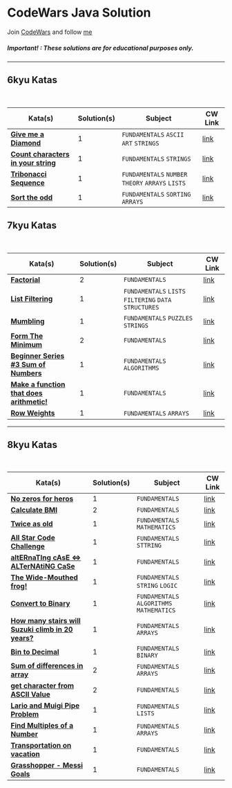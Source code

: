 # CodeWars Java Solution

Join [CodeWars](https://www.codewars.com/dashboard) and follow [me](https://www.codewars.com/users/panifedov)

##### Important! : These solutions are for educational purposes only.


---

## 6kyu Katas

<br>

| Kata(s)                                                            | Solution(s) | Subject                                         | CW Link |
|--------------------------------------------------------------------|-------------|-------------------------------------------------|--|
| [**Give me a Diamond**](https://github.com/panifedov/CodeWars_Java_Solutions/blob/52d6d74bb017c507aca3909c6a94da3d0d63bd1a/6kyuKatas/Give%20me%20a%20Diamond.md) | 1           | `FUNDAMENTALS` `ASCII ART` `STRINGS`            | [link](https://www.codewars.com/kata/5503013e34137eeeaa001648/train/java) |
| [**Count characters in your string**](https://github.com/panifedov/CodeWars_Java_Solutions/blob/52d6d74bb017c507aca3909c6a94da3d0d63bd1a/6kyuKatas/Count%20characters%20in%20your%20string.md) | 1           | `FUNDAMENTALS` `STRINGS`                        | [link](https://www.codewars.com/kata/52efefcbcdf57161d4000091/train/java) |
| [**Tribonacci Sequence**](https://github.com/panifedov/CodeWars_Java_Solutions/blob/3c19a639cd8f1a4f06f3a7b1f554329d5433fb06/6kyuKatas/Tribonacci%20Sequence.md) | 1           | `FUNDAMENTALS` `NUMBER THEORY` `ARRAYS` `LISTS` | [link](https://www.codewars.com/kata/556deca17c58da83c00002db/train/java) |
| [**Sort the odd**](https://github.com/panifedov/CodeWars_Java_Solutions/blob/abadc34ce0ddcd7c771ad626ad43ab226bc3956a/6kyuKatas/Sort%20the%20odd.md) | 1           | `FUNDAMENTALS` `SORTING`  `ARRAYS`   | [link](https://www.codewars.com/kata/578aa45ee9fd15ff4600090d/train/java) |



## 7kyu Katas

<br>

| Kata(s)      | Solution(s) | Subject                                 | CW Link |
|------------------------------|-------------|--------|--|
| [**Factorial**](7kyuKatas/Factorial.md)                | 2           | `FUNDAMENTALS`                          | [link](https://www.codewars.com/kata/57a049e253ba33ac5e000212/train/java) |
| [**List Filtering**](https://github.com/panifedov/CodeWars_Java_Solutions/blob/2f04c27bb0ac81d1469f0d458aba22570ef35991/7kyuKatas/List%20Filtering.md) | 1           | `FUNDAMENTALS` `LISTS` `FILTERING` `DATA STRUCTURES` | [link](https://www.codewars.com/kata/53dbd5315a3c69eed20002dd/train/java) |
| [**Mumbling**](7kyuKatas/Mumbling.md)                     | 1           | `FUNDAMENTALS` `PUZZLES` `STRINGS`      | [link](https://www.codewars.com/kata/5667e8f4e3f572a8f2000039/train/java) |
| [**Form The Minimum**](https://github.com/panifedov/CodeWars_Java_Solutions/blob/f73dd1a509e27405b8d382fe32c38ed2a28aca61/7kyuKatas/Form%20The%20Minimum.md) | 2           | `FUNDAMENTALS`                          | [link](https://www.codewars.com/kata/5ac6932b2f317b96980000ca/train/java) |
| [**Beginner Series #3 Sum of Numbers**](https://github.com/panifedov/CodeWars_Java_Solutions/blob/f73dd1a509e27405b8d382fe32c38ed2a28aca61/7kyuKatas/Beginner%20Series%20%233%20Sum%20of%20Numbers.md)| 1           | `FUNDAMENTALS`  `ALGORITHMS`            | [link](https://www.codewars.com/kata/55f2b110f61eb01779000053/train/java) |
| [**Make a function that does arithmetic!**](https://github.com/panifedov/CodeWars_Java_Solutions/blob/cc1c62645a4eb4e3db5c22341227c6bb5e43022b/7kyuKatas/Make%20a%20function%20that%20does%20arithmetic!.md)| 1           | `FUNDAMENTALS`            | [link](https://www.codewars.com/kata/583f158ea20cfcbeb400000a/train/java) |
| [**Row Weights**](https://github.com/panifedov/CodeWars_Java_Solutions/blob/7f1b5344952f61e4981b7d7d9106e5dcd92afa57/7kyuKatas/Row%20Weights.md)| 1           | `FUNDAMENTALS` `ARRAYS`      | [link](https://www.codewars.com/kata/5abd66a5ccfd1130b30000a9/train/java) |



---

## 8kyu Katas

<br>

| Kata(s)           | Solution(s) | Subject                | CW Link |
|-----------------|-------------|------------------------|--|
| [**No zeros for heros**](https://github.com/panifedov/CodeWars_Java_Solutions/blob/a9bb78df3a8d9529e36e17dfc6dc1f8b56a74fea/8kyuKatas/No%20zeros%20for%20heros.md) | 1           | `FUNDAMENTALS`         | [link](https://www.codewars.com/kata/570a6a46455d08ff8d001002/train/java) |
| [**Calculate BMI**](https://github.com/panifedov/CodeWars_Java_Solutions/blob/4be808b9914ac76a4aedb199eb37a205a4854865/8kyuKatas/Calculate%20BMI.md) | 2           | `FUNDAMENTALS`         | [link](https://www.codewars.com/kata/57a429e253ba3381850000fb/train/java) |
| [**Twice as old**](https://github.com/panifedov/CodeWars_Java_Solutions/blob/4be808b9914ac76a4aedb199eb37a205a4854865/8kyuKatas/Twice%20as%20old.md) | 1           | `FUNDAMENTALS` `MATHEMATICS` | [link](https://www.codewars.com/kata/5b853229cfde412a470000d0/train/java) |
| [**All Star Code Challenge**](https://github.com/panifedov/CodeWars_Java_Solutions/blob/8cc69d440dc8358da09b71ac631be69931f8a84a/8kyuKatas/All%20Star%20Code%20Challenge%20%2318.md) | 1           | `FUNDAMENTALS` `STTRING` | [link](https://www.codewars.com/kata/5865918c6b569962950002a1/train/java) |
| [**altERnaTIng cAsE <=> ALTerNAtiNG CaSe**](https://github.com/panifedov/CodeWars_Java_Solutions/blob/8cc69d440dc8358da09b71ac631be69931f8a84a/8kyuKatas/altERnaTIng%20cAsE%20%3C=%3E%20ALTerNAtiNG%20CaSe.md) | 1           | `FUNDAMENTALS`         | [link](https://www.codewars.com/kata/56efc695740d30f963000557/train/java) |
| [**The Wide-Mouthed frog!**](https://github.com/panifedov/CodeWars_Java_Solutions/blob/8cc69d440dc8358da09b71ac631be69931f8a84a/8kyuKatas/The%20Wide-Mouthed%20frog!.md) | 1           | `FUNDAMENTALS` `STRING` `LOGIC` | [link](https://www.codewars.com/kata/57ec8bd8f670e9a47a000f89/train/java) |
| [**Convert to Binary**](https://github.com/panifedov/CodeWars_Java_Solutions/blob/73c032ba3a1f9f80e32f029441c75cb5db1d4685/8kyuKatas/Convert%20to%20Binary.md) | 1           | `FUNDAMENTALS` `ALGORITHMS` `MATHEMATICS` | [link](https://www.codewars.com/kata/59fca81a5712f9fa4700159a/train/java) |
| [**How many stairs will Suzuki climb in 20 years?**](https://github.com/panifedov/CodeWars_Java_Solutions/blob/fd6ba4b7d43addb69672993249e8809634adf5a1/8kyuKatas/How%20many%20stairs%20will%20Suzuki%20climb%20in%2020%20years%3F.md) | 1           | `FUNDAMENTALS` `ARRAYS` | [link](https://www.codewars.com/kata/56fc55cd1f5a93d68a001d4e/train/java) |
| [**Bin to Decimal**](https://github.com/panifedov/CodeWars_Java_Solutions/blob/fd6ba4b7d43addb69672993249e8809634adf5a1/8kyuKatas/Bin%20to%20Decimal.md) | 1           | `FUNDAMENTALS` `BINARY` | [link](https://www.codewars.com/kata/57a5c31ce298a7e6b7000334/train/java) |
| [**Sum of differences in array**](https://github.com/panifedov/CodeWars_Java_Solutions/blob/52d6d74bb017c507aca3909c6a94da3d0d63bd1a/8kyuKatas/Sum%20of%20differences%20in%20array.md) | 2           | `FUNDAMENTALS` `ARRAYS` | [link](https://www.codewars.com/kata/5b73fe9fb3d9776fbf00009e/train/java) |
| [**get character from ASCII Value**](https://github.com/panifedov/CodeWars_Java_Solutions/blob/52d6d74bb017c507aca3909c6a94da3d0d63bd1a/8kyuKatas/get%20character%20from%20ASCII%20Value.md) | 2           | `FUNDAMENTALS`   | [link](https://www.codewars.com/kata/55ad04714f0b468e8200001c/train/java) |
| [**Lario and Muigi Pipe Problem**](https://github.com/panifedov/CodeWars_Java_Solutions/blob/2e04c424930d5028973149ca5bf7011128d1e8bb/8kyuKatas/Lario%20and%20Muigi%20Pipe%20Problem.md) | 1           | `FUNDAMENTALS`  `LISTS` | [link](https://www.codewars.com/kata/56b29582461215098d00000f/train/java) |
| [**Find Multiples of a Number**](https://github.com/panifedov/CodeWars_Java_Solutions/blob/aade9d0d2249c183ab356da2e22d3506f27b8ff1/8kyuKatas/Find%20Multiples%20of%20a%20Number.md) | 1           | `FUNDAMENTALS`  `ARRAYS` | [link](https://www.codewars.com/kata/58ca658cc0d6401f2700045f/train/java) |
| [**Transportation on vacation**](https://github.com/panifedov/CodeWars_Java_Solutions/blob/a2451723e9f0893c68b2f8d55b4821395972aa81/8kyuKatas/Transportation%20on%20vacation.md) | 1           | `FUNDAMENTALS`   | [link](https://www.codewars.com/kata/568d0dd208ee69389d000016/train/java) |
| [**Grasshopper - Messi Goals**](https://github.com/panifedov/CodeWars_Java_Solutions/blob/a2451723e9f0893c68b2f8d55b4821395972aa81/8kyuKatas/Transportation%20on%20vacation.md) | 1           | `FUNDAMENTALS`   | [link](https://www.codewars.com/kata/55ca77fa094a2af31f00002a/train/java) |

